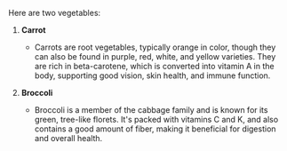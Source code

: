 Here are two vegetables:

1. **Carrot**
   - Carrots are root vegetables, typically orange in color, though they can also be found in purple, red, white, and yellow varieties. They are rich in beta-carotene, which is converted into vitamin A in the body, supporting good vision, skin health, and immune function.

2. **Broccoli**
   - Broccoli is a member of the cabbage family and is known for its green, tree-like florets. It's packed with vitamins C and K, and also contains a good amount of fiber, making it beneficial for digestion and overall health.

